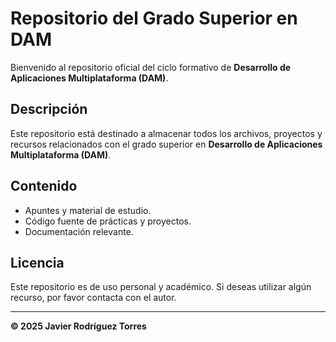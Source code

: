 # Repositorio del Grado Superior en DAM

Bienvenido al repositorio oficial del ciclo formativo de **Desarrollo de Aplicaciones Multiplataforma (DAM)**.

## Descripción
Este repositorio está destinado a almacenar todos los archivos, proyectos y recursos relacionados con el grado superior en **Desarrollo de Aplicaciones Multiplataforma (DAM)**.

## Contenido
- Apuntes y material de estudio.
- Código fuente de prácticas y proyectos.
- Documentación relevante.

## Licencia
Este repositorio es de uso personal y académico. Si deseas utilizar algún recurso, por favor contacta con el autor.

---
**© 2025 Javier Rodríguez Torres**

